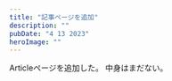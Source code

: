 ```yaml
---
title: "記事ページを追加"
description: ""
pubDate: "4 13 2023"
heroImage: ""
---
```


Articleページを追加した。
中身はまだない。
